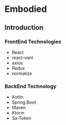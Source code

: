 # Embodied

## Introduction

### FrontEnd Technologies 
* React
* react-vant
* axios
* Redux
* normalize

### BackEnd Technology
* Kotlin
* Spring Boot
* Maven
* Ktorm
* Sa-Token

